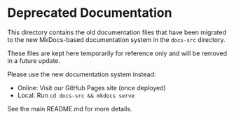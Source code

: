 # Deprecated Documentation

This directory contains the old documentation files that have been migrated to the new MkDocs-based documentation system in the `docs-src` directory.

These files are kept here temporarily for reference only and will be removed in a future update.

Please use the new documentation system instead:

- Online: Visit our GitHub Pages site (once deployed)
- Local: Run `cd docs-src && mkdocs serve`

See the main README.md for more details.
